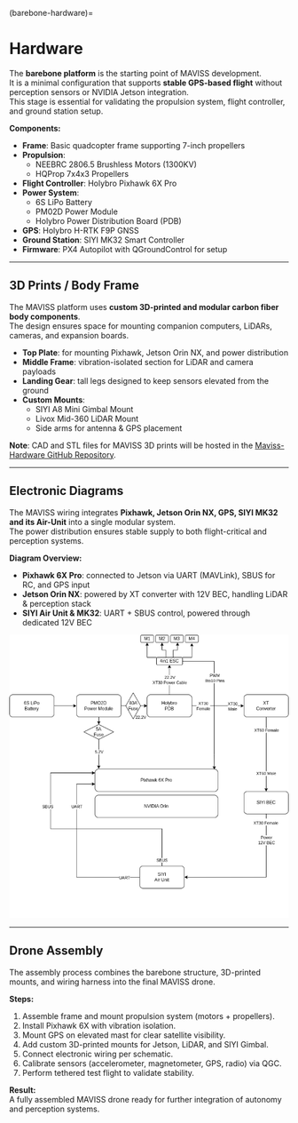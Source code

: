 (barebone-hardware)=
# Hardware

The **barebone platform** is the starting point of MAVISS development.  
It is a minimal configuration that supports **stable GPS-based flight** without perception sensors or NVIDIA Jetson integration.  
This stage is essential for validating the propulsion system, flight controller, and ground station setup.

**Components:**
- **Frame**: Basic quadcopter frame supporting 7-inch propellers  
- **Propulsion**:  
  - NEEBRC 2806.5 Brushless Motors (1300KV)  
  - HQProp 7x4x3 Propellers  
- **Flight Controller**: Holybro Pixhawk 6X Pro  
- **Power System**:  
  - 6S LiPo Battery  
  - PM02D Power Module  
  - Holybro Power Distribution Board (PDB)  
- **GPS**: Holybro H-RTK F9P GNSS  
- **Ground Station**: SIYI MK32 Smart Controller  
- **Firmware**: PX4 Autopilot with QGroundControl for setup  

---

## 3D Prints / Body Frame

The MAVISS platform uses **custom 3D-printed and modular carbon fiber body components**.  
The design ensures space for mounting companion computers, LiDARs, cameras, and expansion boards.

- **Top Plate**: for mounting Pixhawk, Jetson Orin NX, and power distribution  
- **Middle Frame**: vibration-isolated section for LiDAR and camera payloads  
- **Landing Gear**: tall legs designed to keep sensors elevated from the ground  
- **Custom Mounts**:  
  - SIYI A8 Mini Gimbal Mount  
  - Livox Mid-360 LiDAR Mount  
  - Side arms for antenna & GPS placement  

**Note**: CAD and STL files for MAVISS 3D prints will be hosted in the [Maviss-Hardware GitHub Repository](https://github.com/cviss-lab/maviss/tree/main/maviss_description).

---

## Electronic Diagrams

The MAVISS wiring integrates **Pixhawk, Jetson Orin NX, GPS, SIYI MK32 and its Air-Unit** into a single modular system.  
The power distribution ensures stable supply to both flight-critical and perception systems.

**Diagram Overview:**
- **Pixhawk 6X Pro**: connected to Jetson via UART (MAVLink), SBUS for RC, and GPS input  
- **Jetson Orin NX**: powered by XT converter with 12V BEC, handling LiDAR & perception stack  
- **SIYI Air Unit & MK32**: UART + SBUS control, powered through dedicated 12V BEC    

![Wiring Diagram](../../_static/mav_1.png)

---

## Drone Assembly

The assembly process combines the barebone structure, 3D-printed mounts, and wiring harness into the final MAVISS drone.

**Steps:**
1. Assemble frame and mount propulsion system (motors + propellers).  
2. Install Pixhawk 6X with vibration isolation.  
3. Mount GPS on elevated mast for clear satellite visibility.  
4. Add custom 3D-printed mounts for Jetson, LiDAR, and SIYI Gimbal.  
5. Connect electronic wiring per schematic.  
6. Calibrate sensors (accelerometer, magnetometer, GPS, radio) via QGC.  
7. Perform tethered test flight to validate stability.  

**Result:**  
A fully assembled MAVISS drone ready for further integration of autonomy and perception systems.

